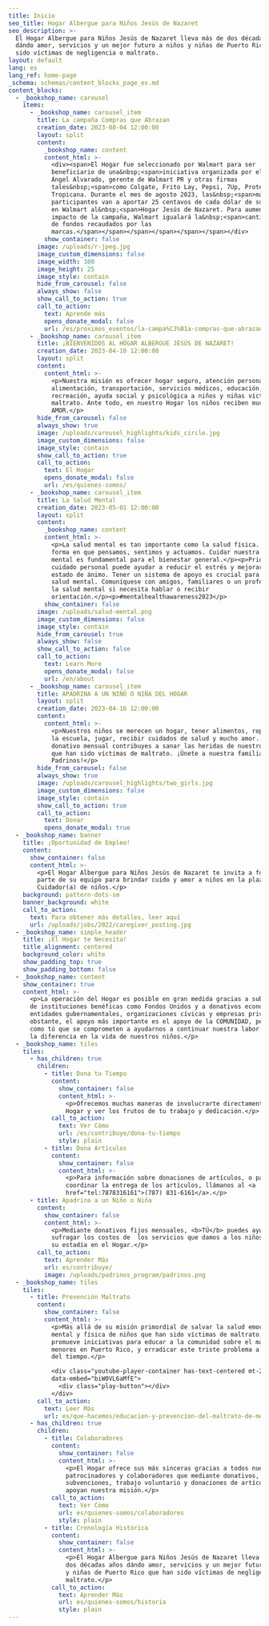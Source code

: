 ```yaml
---
title: Inicio
seo_title: Hogar Albergue para Niños Jesús de Nazaret
seo_description: >-
  El Hogar Albergue para Niños Jesús de Nazaret lleva más de dos décadas años
  dándo amor, servicios y un mejor futuro a niños y niñas de Puerto Rico que han
  sido víctimas de negligencia o maltrato.
layout: default
lang: es
lang_ref: home-page
_schema: schemas/content_blocks_page_es.md
content_blocks:
  - _bookshop_name: carousel
    items:
      - _bookshop_name: carousel_item
        title: La campaña Compras que Abrazan
        creation_date: 2023-08-04 12:00:00
        layout: split
        content:
          _bookshop_name: content
          content_html: >-
            <div><span>El Hogar fue seleccionado por Walmart para ser
            beneficiario de una&nbsp;<span>iniciativa organizada por el Sr.
            Ángel Alvarado, gerente de Walmart PR y otras firmas
            tales&nbsp;<span>como Colgate, Frito Lay, Pepsi, 7Up, Protex y
            Tropicana. Durante el mes de agosto 2023, las&nbsp;<span>marcas
            participantes van a aportar 25 centavos de cada dólar de sus ventas
            en Walmart al&nbsp;<span>Hogar Jesús de Nazaret. Para aumentar el
            impacto de la campaña, Walmart igualará la&nbsp;<span>cantidad total
            de fondos recaudados por las
            marcas.</span></span></span></span></span></span>​​</div>
          show_container: false
        image: /uploads/r-jpeg.jpg
        image_custom_dimensions: false
        image_width: 100
        image_height: 25
        image_style: contain
        hide_from_carousel: false
        always_show: false
        show_call_to_action: true
        call_to_action:
          text: Aprende más
          opens_donate_modal: false
          url: /es/proximos_eventos/la-campa%C3%B1a-compras-que-abrazan
      - _bookshop_name: carousel_item
        title: ¡BIENVENIDOS AL HOGAR ALBERGUE JESÚS DE NAZARET!
        creation_date: 2023-04-10 12:00:00
        layout: split
        content:
          content_html: >-
            <p>Nuestra misión es ofrecer hogar seguro, atención personal,
            alimentación, transportación, servicios médicos, educación,
            recreación, ayuda social y psicológica a niños y niñas víctimas de
            maltrato. Ante todo, en nuestro Hogar los niños reciben mucho
            AMOR.</p>
        hide_from_carousel: false
        always_show: true
        image: /uploads/carousel_highlights/kids_circle.jpg
        image_custom_dimensions: false
        image_style: contain
        show_call_to_action: true
        call_to_action:
          text: El Hogar
          opens_donate_modal: false
          url: /es/quienes-somos/
      - _bookshop_name: carousel_item
        title: La Salud Mental
        creation_date: 2023-05-01 12:00:00
        layout: split
        content:
          _bookshop_name: content
          content_html: >-
            <p>La salud mental es tan importante como la salud física. Afecta la
            forma en que pensamos, sentimos y actuamos. Cuidar nuestra salud
            mental es fundamental para el bienestar general.</p><p>Priorizar el
            cuidado personal puede ayudar a reducir el estrés y mejorar el
            estado de ánimo. Tener un sistema de apoyo es crucial para una buena
            salud mental. Comuníquese con amigos, familiares o un profesional de
            la salud mental si necesita hablar o recibir
            orientación.</p><p>#mentalhealthawareness2023</p>
          show_container: false
        image: /uploads/salud-mental.png
        image_custom_dimensions: false
        image_style: contain
        hide_from_carousel: true
        always_show: false
        show_call_to_action: false
        call_to_action:
          text: Learn More
          opens_donate_modal: false
          url: /en/about
      - _bookshop_name: carousel_item
        title: APADRINA A UN NIÑO O NIÑA DEL HOGAR
        layout: split
        creation_date: 2023-04-16 12:00:00
        content:
          content_html: >-
            <p>Nuestros niños se merecen un hogar, tener alimentos, ropa, ir a
            la escuela, jugar, recibir cuidados de salud y mucho amor. Con tu
            donativo mensual contribuyes a sanar las heridas de nuestros niños
            que han sido víctimas de maltrato. ¡Únete a nuestra familia de
            Padrinos!</p>
        hide_from_carousel: false
        always_show: true
        image: /uploads/carousel_highlights/two_girls.jpg
        image_custom_dimensions: false
        image_style: contain
        show_call_to_action: true
        call_to_action:
          text: Donar
          opens_donate_modal: true
  - _bookshop_name: banner
    title: ¡Oportunidad de Empleo!
    content:
      show_container: false
      content_html: >-
        <p>El Hogar Albergue para Niños Jesús de Nazaret te invita a formar
        parte de su equipo para brindar cuido y amor a niños en la plaza de
        Cuidador(a) de niños.</p>
    background: pattern-dots-sm
    banner_background: white
    call_to_action:
      text: Para obtener más detalles, leer aquí
      url: /uploads/jobs/2022/caregiver_posting.jpg
  - _bookshop_name: simple_header
    title: ¡El Hogar te Necesita!
    title_alignment: centered
    background_color: white
    show_padding_top: true
    show_padding_bottom: false
  - _bookshop_name: content
    show_container: true
    content_html: >-
      <p>La operación del Hogar es posible en gran medida gracias a subvenciones
      de instituciones benéficas como Fondos Unidos y a donativos económicos de
      entidades gubernamentales, organizaciones cívicas y empresas privadas. No
      obstante, el apoyo más importante es el apoyo de la COMUNIDAD, personas
      como tú que se comprometen a ayudarnos a continuar nuestra labor y hacer
      la diferencia en la vida de nuestros niños.</p>
  - _bookshop_name: tiles
    tiles:
      - has_children: true
        children:
          - title: Dona tu Tiempo
            content:
              show_container: false
              content_html: >-
                <p>Ofrecemos muchas maneras de involucrarte directamente con el
                Hogar y ver los frutos de tu trabajo y dedicación.</p>
            call_to_action:
              text: Ver Cómo
              url: /es/contribuye/dona-tu-tiempo
              style: plain
          - title: Dona Artículos
            content:
              show_container: false
              content_html: >-
                <p>Para información sobre donaciones de artículos, o para
                coordinar la entrega de los artículos, llámanos al <a
                href="tel:7878316161">(787) 831-6161</a>.</p>
      - title: Apadrina a un Niño o Niña
        content:
          show_container: false
          content_html: >-
            <p>Mediante donativos fijos mensuales, <b>TÚ</b> puedes ayudarnos a
            sufragar los costos de  los servicios que damos a los niños durante
            su estadía en el Hogar.</p>
        call_to_action:
          text: Aprender Más
          url: es/contribuye/
          image: /uploads/padrinos_program/padrinos.png
  - _bookshop_name: tiles
    tiles:
      - title: Prevención Maltrato
        content:
          show_container: false
          content_html: >-
            <p>Más allá de su misión primordial de salvar la salud emocional,
            mental y física de niños que han sido víctimas de maltrato, el Hogar
            promueve iniciativas para educar a la comunidad sobre el maltrato de
            menores en Puerto Rico, y erradicar este triste problema a través
            del tiempo.</p>

            <div class="youtube-player-container has-text-centered mt-2"
            data-embed="biW0VL6aMfE">
              <div class="play-button"></div>
            </div>
        call_to_action:
          text: Leer Más
          url: es/que-hacemos/educacion-y-prevencion-del-maltrato-de-menores
      - has_children: true
        children:
          - title: Colaboradores
            content:
              show_container: false
              content_html: >-
                <p>El Hogar ofrece sus más sinceras gracias a todos nuestros
                patrocinadores y colaboradores que mediante donativos,
                subvenciones, trabajo voluntario y donaciones de artículos
                apoyan nuestra misión.</p>
            call_to_action:
              text: Ver Cómo
              url: es/quienes-somos/colaboradores
              style: plain
          - title: Cronología Histórica
            content:
              show_container: false
              content_html: >-
                <p>El Hogar Albergue para Niños Jesús de Nazaret lleva más de
                dos décadas años dándo amor, servicios y un mejor futuro a niños
                y niñas de Puerto Rico que han sido víctimas de negligencia o
                maltrato.</p>
            call_to_action:
              text: Aprender Más
              url: es/quienes-somos/historia
              style: plain
---
```

